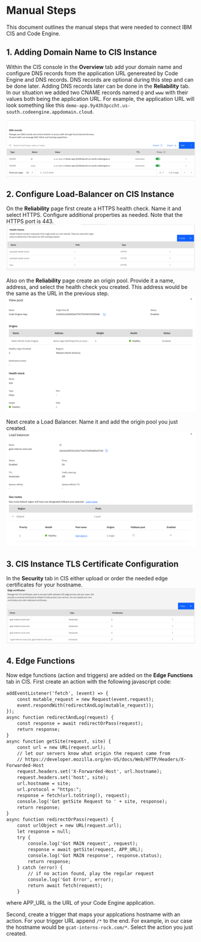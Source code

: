 # Manual Steps
This document outlines the manual steps that were needed to connect IBM CIS and Code Engine.

## 1. Adding Domain Name to CIS Instance
Within the CIS console in the **Overview** tab add your domain name and configure DNS records from the application URL genereated by Code Engine and DNS records. DNS records are optional during this step and can be done later. Adding DNS records later can be done in the **Reliability** tab. In our situation we added two CNAME records named `@` and `www` with their values both being the application URL. For example, the application URL will look something like this `demo-app.9y43h3pccht.us-south.codeengine.appdomain.cloud`.

![DNS Records in CIS Console](./images/dns-records.png)

## 2. Configure Load-Balancer on CIS Instance
On the **Reliability** page first create a HTTPS health check. Name it and select HTTPS. Configure additional properties as needed. Note that the HTTPS port is 443.
![Health Check](./images/health-check.png)

Also on the **Reliability** page create an origin pool. Provide it a name, address, and select the health check you created. This address would be the same as the URL in the previous step. 
![Origin Pool in CIS Console](./images/origin-pool.png)

Next create a Load Balancer. Name it and add the origin pool you just created.
![Load Balancer in CIS Console](./images/load-balancer.png)

## 3. CIS Instance TLS Certificate Configuration
In the **Security** tab in CIS either upload or order the needed edge certificates for your hostname.
![Edge Certificates](./images/edge-certificates.png)

## 4. Edge Functions
Now edge functions (action and triggers) are added on the **Edge Functions** tab in CIS. First create an action with the following javascript code:
```
addEventListener('fetch', (event) => {
    const mutable_request = new Request(event.request);
    event.respondWith(redirectAndLog(mutable_request));
});
async function redirectAndLog(request) {
    const response = await redirectOrPass(request);
    return response;
}
async function getSite(request, site) {
    const url = new URL(request.url);
    // let our servers know what origin the request came from
    // https://developer.mozilla.org/en-US/docs/Web/HTTP/Headers/X-Forwarded-Host
    request.headers.set('X-Forwarded-Host', url.hostname);
    request.headers.set('host', site);
    url.hostname = site;
    url.protocol = "https:";
    response = fetch(url.toString(), request);
    console.log('Got getSite Request to ' + site, response);
    return response;
}
async function redirectOrPass(request) {
    const urlObject = new URL(request.url);
    let response = null;
    try {
        console.log('Got MAIN request', request);
        response = await getSite(request, APP_URL);
        console.log('Got MAIN response', response.status);
        return response;
    } catch (error) {
        // if no action found, play the regular request
        console.log('Got Error', error);
        return await fetch(request);
    }
```
where APP_URL is the URL of your Code Engine application.

Second, create a trigger that maps your applcations hostname with an action. For your trigger URL append `/*` to the end. For example, in our case the hostname would be `gcat-interns-rock.com/*`. Select the action you just created. 
